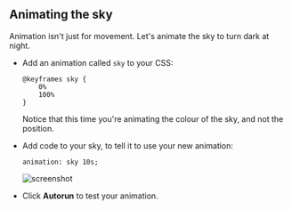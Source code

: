 ## Animating the sky

Animation isn't just for movement. Let's animate the sky to turn dark at night.

+ Add an animation called `sky` to your CSS:

    ```
    @keyframes sky {
        0%
        100%
    }
    ```

    Notice that this time you're animating the colour of the sky, and not the position.

+ Add code to your sky, to tell it to use your new animation:

    ```
    animation: sky 10s;
    ```

    ![screenshot](images/sunrise-sky.png)

+ Click **Autorun** to test your animation. 
